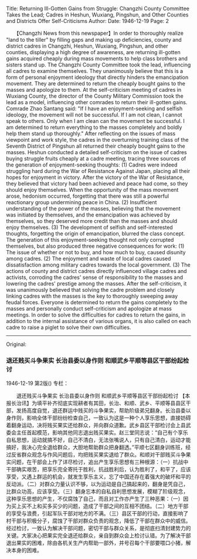 Title: Returning Ill-Gotten Gains from Struggle: Changzhi County Committee Takes the Lead; Cadres in Heshun, Wuxiang, Pingshun, and Other Counties and Districts Offer Self-Criticisms
Author:
Date: 1946-12-19
Page: 2

　　【Changzhi News from this newspaper】In order to thoroughly realize "land to the tiller" by filling gaps and making up deficiencies, county and district cadres in Changzhi, Heshun, Wuxiang, Pingshun, and other counties, displaying a high degree of awareness, are returning ill-gotten gains acquired cheaply during mass movements to help class brothers and sisters stand up. The Changzhi County Committee took the lead, influencing all cadres to examine themselves. They unanimously believe that this is a form of personal enjoyment ideology that directly hinders the emancipation movement. They are determined to return the cheaply bought gains to the masses and apologize to them. At the self-criticism meeting of cadres in Wuxiang County, the director of the County Military Commission took the lead as a model, influencing other comrades to return their ill-gotten gains. Comrade Zhao Santang said: "If I have an enjoyment-seeking and selfish ideology, the movement will not be successful. If I am not clean, I cannot speak to others. Only when I am clean can the movement be successful. I am determined to return everything to the masses completely and boldly help them stand up thoroughly." After reflecting on the issues of mass viewpoint and work style, the cadres in the overturning training class of the Seventh District of Pingshun all returned their cheaply bought gains to the masses. Heshun conducted a detailed self-criticism on the issue of cadres buying struggle fruits cheaply at a cadre meeting, tracing three sources of the generation of enjoyment-seeking thoughts: (1) Cadres were indeed struggling hard during the War of Resistance Against Japan, placing all their hopes for enjoyment in victory. After the victory of the War of Resistance, they believed that victory had been achieved and peace had come, so they should enjoy themselves. When the opportunity of the mass movement arose, hedonism occurred, forgetting that there was still a powerful reactionary group undermining peace in China. (2) Insufficient understanding of the power of the masses, believing that the movement was initiated by themselves, and the emancipation was achieved by themselves, so they deserved more credit than the masses and should enjoy themselves. (3) The development of selfish and self-interested thoughts, forgetting the origin of emancipation, blurred the class concept. The generation of this enjoyment-seeking thought not only corrupted themselves, but also produced three negative consequences for work: (1) The issue of whether or not to buy, and how much to buy, caused disunity among cadres. (2) The enjoyment and waste of local cadres caused dissatisfaction among military cadres towards the local government. (3) The actions of county and district cadres directly influenced village cadres and activists, corroding the cadres' sense of responsibility to the masses and lowering the cadres' prestige among the masses. After the self-criticism, it was unanimously believed that solving the cadre problem and closely linking cadres with the masses is the key to thoroughly sweeping away feudal forces. Everyone is determined to return the gains completely to the masses and personally conduct self-criticism and apologize at mass meetings. In order to solve the difficulties for cadres to return the gains, in addition to the internal assistance of various organs, it is also called on each cadre to raise a piglet to solve their own difficulties.



<hr /> 

Original: 


### 退还贱买斗争果实  长治县委以身作则  和顺武乡平顺等县区干部纷起检讨

1946-12-19
第2版()
专栏：

　　退还贱买斗争果实  长治县委以身作则
    和顺武乡平顺等县区干部纷起检讨
    【本报长治讯】为填平补齐彻底实现耕者有其田，长治、和顺、武乡、平顺等县县区干部，发扬高度自觉，退还群运中贱买的斗争果实，帮助阶级弟兄翻身。长治县委以身作则，影响全体干部纷纷检查自己，一致认为这是一种个人享乐思想，直接妨碍着翻身运动，决将贱买果实还给群众，并向群众道歉。武乡县区干部检讨会上县武委会主任首起模范，影响其他同志退出贱买果实。赵三堂同志说：“自己有个享乐自私思想，运动就搞不好，自己不清白，无法张嘴说人，只有自己清白，运动才能搞好，我决心完全退给群众，大胆地帮助群众把身翻透。”平顺七区翻身训练班，经过反省群众观念与作风问题后，均把贱买果实退给了群众。和顺对干部贱买斗争果实问题，在干部会上作了详尽检讨，追出产生享乐思想有三种根源：（一）抗战中干部确实艰苦，把享乐完全寄托于胜利，抗战胜利后，认为胜利了，和平了，应该享受，又遇上群运的机会，就发生享乐主义，忘了中国还存在着强大的破坏和平的反动派。（二）对群众力量认识不够，以为运动是自己搞起来的，翻身是凭自己，比群众功高，应该享受。（三）翻身忘本的自私自利思想发展，模糊了阶级观念，这种享乐思想的产生，不仅腐蚀了自己，而且对工作亦产生了三种恶果：（一）因为买上买不上和买多买少的问题，造成了干部之间的互相不团结。（二）地方干部的享受与浪费，引起军队干部对地方的不满。（三）县区干部的行动，直接影响了村干部与积极分子，腐蚀了干部对群众负责的观念，降低了干部在群众中的威信。经过检讨，一致认为解决干部问题，密切干部与群众关系，是彻底扫清封建势力的关键。大家决心把果实完全退还给群众，亲自到群众会上检讨认错。为了解决干部退出果实的困难，除由各机关生产内帮助一部外，并号召每个干部要喂口小猪，解决本身的困难。
